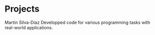 # Projects
Martin Silva-Diaz
Developped code for various programming tasks with real-world applications.

